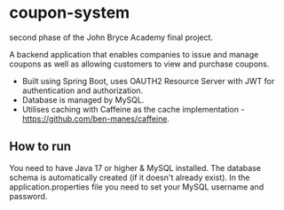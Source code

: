 # coupon-system

second phase of the John Bryce Academy final project.

A backend application that enables companies to issue and manage coupons as well as allowing customers to view and purchase coupons.
* Built using Spring Boot, uses OAUTH2 Resource Server with JWT for authentication and authorization. 
* Database is managed by MySQL.
* Utilises caching with Caffeine as the cache implementation - https://github.com/ben-manes/caffeine.

## How to run

You need to have Java 17 or higher & MySQL installed. 
The database schema is automatically created (if it doesn't already exist).
In the application.properties file you need to set your MySQL username and password.
